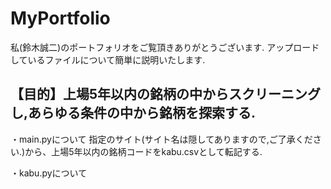 # MyPortfolio
私(鈴木誠二)のポートフォリオをご覧頂きありがとうございます.
アップロードしているファイルについて簡単に説明いたします.

【目的】上場5年以内の銘柄の中からスクリーニングし,あらゆる条件の中から銘柄を探索する.
--------------------------------------------------------------------------------------------------------------------------------
・main.pyについて
指定のサイト(サイト名は隠してありますので,ご了承ください.)から、上場5年以内の銘柄コードをkabu.csvとして転記する.

・kabu.pyについて
